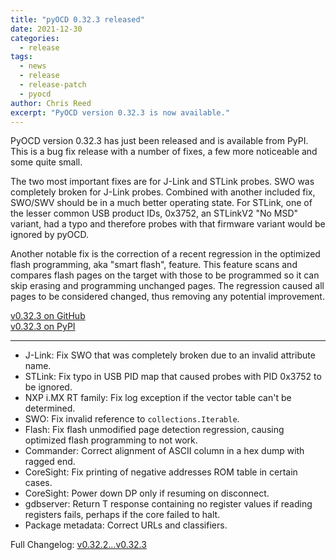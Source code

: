 ```yaml
---
title: "pyOCD 0.32.3 released"
date: 2021-12-30
categories:
  - release
tags:
  - news
  - release
  - release-patch
  - pyocd
author: Chris Reed
excerpt: "PyOCD version 0.32.3 is now available."
---
```


PyOCD version 0.32.3 has just been released and is available from PyPI. This is a bug fix release with a number of
fixes, a few more noticeable and some quite small.

The two most important fixes are for J-Link and STLink probes. SWO was completely broken for J-Link probes. Combined
with another included fix, SWO/SWV should be in a much better operating state. For STLink, one of the lesser common USB
product IDs, 0x3752, an STLinkV2 "No MSD" variant, had a typo and therefore probes with that firmware variant would be
ignored by pyOCD.

Another notable fix is the correction of a recent regression in the optimized flash programming, aka "smart flash",
feature. This feature scans and compares flash pages on the target with those to be programmed so it can skip
erasing and programming unchanged pages. The regression caused all pages to be considered changed, thus removing any
potential improvement.


[v0.32.3 on GitHub](https://github.com/pyocd/pyOCD/releases/tag/v0.32.3) \
[v0.32.3 on PyPI](https://pypi.org/project/pyocd/0.32.3/)

----

- J-Link: Fix SWO that was completely broken due to an invalid attribute name.
- STLink: Fix typo in USB PID map that caused probes with PID 0x3752 to be ignored.
- NXP i.MX RT family: Fix log exception if the vector table can't be determined.
- SWO: Fix invalid reference to `collections.Iterable`.
- Flash: Fix flash unmodified page detection regression, causing optimized flash programming to not work.
- Commander: Correct alignment of ASCII column in a hex dump with ragged end.
- CoreSight: Fix printing of negative addresses ROM table in certain cases.
- CoreSight: Power down DP only if resuming on disconnect.
- gdbserver: Return T response containing no register values if reading registers fails, perhaps if the core failed to halt.
- Package metadata: Correct URLs and classifiers.

Full Changelog: [v0.32.2...v0.32.3](https://github.com/pyocd/pyOCD/compare/v0.32.2...v0.32.3)


